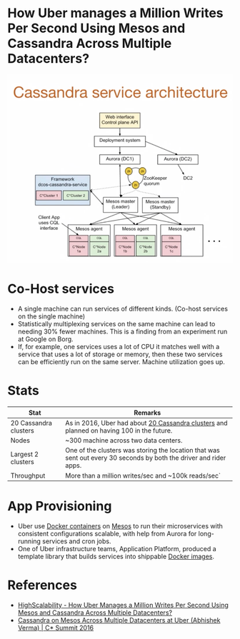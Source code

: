 # How Uber manages a Million Writes Per Second Using Mesos and Cassandra Across Multiple Datacenters?

![img.png](assets/uber-casandra-mesos.png)

# Co-Host services
- A single machine can run services of different kinds. (Co-host services on the single machine)
- Statistically multiplexing services on the same machine can lead to needing 30% fewer machines. This is a finding from an experiment run at Google on Borg.
- If, for example, one services uses a lot of CPU it matches well with a service that uses a lot of storage or memory, then these two services can be efficiently run on the same server. Machine utilization goes up.

# Stats

| Stat                  | Remarks                                                                                                                                                                                         |
|-----------------------|-------------------------------------------------------------------------------------------------------------------------------------------------------------------------------------------------|
| 20 Cassandra clusters | As in 2016, Uber had about [20 Cassandra clusters](https://github.com/Anshul619/HLD-System-Designs/tree/main/-System-Designs/3_Databases/11_WideColumn-Databases/ApacheCasandra.md) and planned on having 100 in the future. |
| Nodes                 | ~300 machine across two data centers.                                                                                                                                                           |
| Largest 2 clusters    | One of the clusters was storing the location that was sent out every 30 seconds by both the driver and rider apps.                                                                              |
| Throughput            | More than a million writes/sec and ~100k reads/sec`                                                                                                                                             |

# App Provisioning
- Uber use [Docker containers](https://github.com/Anshul619/HLD-System-Designs/tree/main/-System-Designs/9_Container&Orchestration/Docker/Readme.md) on [Mesos](https://github.com/Anshul619/HLD-System-Designs/tree/main/-System-Designs/9_Container&Orchestration/ApacheMarathon&Mesos.md) to run their microservices with consistent configurations scalable, with help from Aurora for long-running services and cron jobs.
- One of Uber infrastructure teams, Application Platform, produced a template library that builds services into shippable [Docker images](https://github.com/Anshul619/HLD-System-Designs/tree/main/-System-Designs/9_Container&Orchestration/Docker/Readme.md).

# References
- [HighScalability - How Uber Manages a Million Writes Per Second Using Mesos and Cassandra Across Multiple Datacenters?](http://highscalability.com/blog/2016/9/28/how-uber-manages-a-million-writes-per-second-using-mesos-and.html)
- [Cassandra on Mesos Across Multiple Datacenters at Uber (Abhishek Verma) | C* Summit 2016](https://www.youtube.com/watch?v=4Ap-1VT2ChU)